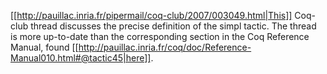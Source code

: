 [[http://pauillac.inria.fr/pipermail/coq-club/2007/003049.html|This]] Coq-club thread discusses the precise definition of the simpl tactic.  The thread is more up-to-date than the corresponding section in the Coq Reference Manual, found [[http://pauillac.inria.fr/coq/doc/Reference-Manual010.html#@tactic45|here]].
